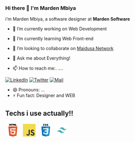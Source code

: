 ### Hi there 👋 I'm Marden Mbiya
<p> i'm Marden Mbiya, a software designer at <strong>Marden Software</strong </p>

<!--
**Mardenmbiya/Mardenmbiya** is a ✨ _special_ ✨ repository because its `README.md` (this file) appears on your GitHub profile.

Here are some ideas to get you started:-->

- 🔭 I’m currently working on Web Development
- 🌱 I’m currently learning Web Front-end
- 👯 I’m looking to collaborate on <a href="https://www.maidusa-network.com">Maidusa Network</a><br>
- 💬 Ask me about Everything!
  
- 📫 How to reach me:. ....
  <p align="center">
<a href="https://www.linkedin.com/in/marden-mbiya/"><img alt="LinkedIn" src="https://img.shields.io/badge/LinkedIn-mardenmbiya-blue?style=flat-square&logo=linkedin"></a>
<a href="https://twitter.com/mardenmbiya"><img alt="Twitter" src="https://img.shields.io/badge/Twitter-mardenmbiya-blue?style=flat-square&logo=twitter"></a>
<a href="mailto:mardenmbiya@gmail.com"><img alt="Mail" src="https://img.shields.io/badge/Email-mardenmbiya-blue?style=flat-square"></a>
</p>
  
- 😄 Pronouns: ...
- ⚡ Fun fact: Designer and WEB

## Techs i use actually!!
  <p>
    <img src="https://raw.githubusercontent.com/github/explore/80688e429a7d4ef2fca1e82350fe8e3517d3494d/topics/html/html.png" alt="Python" height="40" style="vertical-align:top; margin:4px">
<img src="https://raw.githubusercontent.com/github/explore/80688e429a7d4ef2fca1e82350fe8e3517d3494d/topics/javascript/javascript.png" alt="Python" height="40" style="vertical-align:top; margin:4px">
    <img src="https://raw.githubusercontent.com/github/explore/80688e429a7d4ef2fca1e82350fe8e3517d3494d/topics/css/css.png" alt="Python" height="40" style="vertical-align:top; margin:4px">
<img src="https://raw.githubusercontent.com/github/explore/80688e429a7d4ef2fca1e82350fe8e3517d3494d/topics/tailwind/tailwind.png" alt="Python" height="40" style="vertical-align:top; margin:4px">
  </p>
